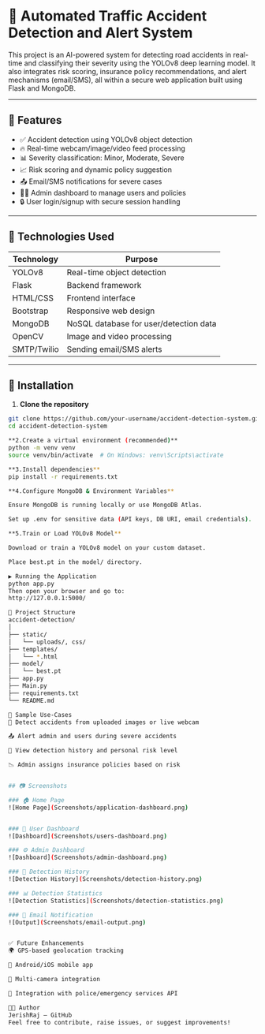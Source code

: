 # 🚧 Automated Traffic Accident Detection and Alert System

This project is an AI-powered system for detecting road accidents in real-time and classifying their severity using the YOLOv8 deep learning model. It also integrates risk scoring, insurance policy recommendations, and alert mechanisms (email/SMS), all within a secure web application built using Flask and MongoDB.

---

## 📌 Features

- ✅ Accident detection using YOLOv8 object detection
- 🔥 Real-time webcam/image/video feed processing
- 📊 Severity classification: Minor, Moderate, Severe
- 📈 Risk scoring and dynamic policy suggestion
- 📤 Email/SMS notifications for severe cases
- 🧑‍💻 Admin dashboard to manage users and policies
- 🔒 User login/signup with secure session handling

---

## 🧠 Technologies Used

| Technology    | Purpose                                |
|---------------|----------------------------------------|
| YOLOv8        | Real-time object detection              |
| Flask         | Backend framework                      |
| HTML/CSS      | Frontend interface                     |
| Bootstrap     | Responsive web design                  |
| MongoDB       | NoSQL database for user/detection data |
| OpenCV        | Image and video processing             |
| SMTP/Twilio   | Sending email/SMS alerts               |

---

## 🚀 Installation

1. **Clone the repository**  
```bash
git clone https://github.com/your-username/accident-detection-system.git
cd accident-detection-system

**2.Create a virtual environment (recommended)**
python -m venv venv
source venv/bin/activate  # On Windows: venv\Scripts\activate

**3.Install dependencies**
pip install -r requirements.txt

**4.Configure MongoDB & Environment Variables**

Ensure MongoDB is running locally or use MongoDB Atlas.

Set up .env for sensitive data (API keys, DB URI, email credentials).

**5.Train or Load YOLOv8 Model**

Download or train a YOLOv8 model on your custom dataset.

Place best.pt in the model/ directory.

▶️ Running the Application
python app.py
Then open your browser and go to:
http://127.0.0.1:5000/

📁 Project Structure
accident-detection/
│
├── static/
│   └── uploads/, css/
├── templates/
│   └── *.html
├── model/
│   └── best.pt
├── app.py
├── Main.py
├── requirements.txt
└── README.md

🧪 Sample Use-Cases
🚨 Detect accidents from uploaded images or live webcam

📤 Alert admin and users during severe accidents

🧾 View detection history and personal risk level

📉 Admin assigns insurance policies based on risk


## 📷 Screenshots

### 🏠 Home Page
![Home Page](Screenshots/application-dashboard.png)


### 👤 User Dashboard
![Dashboard](Screenshots/users-dashboard.png)

### ⚙️ Admin Dashboard
![Dashboard](Screenshots/admin-dashboard.png)

### 🛑 Detection History
![Detection History](Screenshots/detection-history.png)

### 📊 Detection Statistics
![Detection Statistics](Screenshots/detection-statistics.png)

### 📧 Email Notification
![Output](Screenshots/email-output.png)


✅ Future Enhancements
🌍 GPS-based geolocation tracking

📱 Android/iOS mobile app

🎥 Multi-camera integration

🔗 Integration with police/emergency services API

👩‍💻 Author
JerishRaj – GitHub
Feel free to contribute, raise issues, or suggest improvements!
